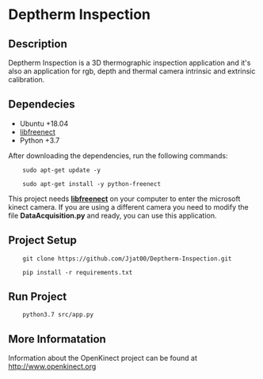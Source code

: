 # Deptherm Inspection 

## Description

Deptherm Inspection is a 3D thermographic inspection application and it's also an application for rgb, depth and thermal camera intrinsic
and extrinsic calibration. 


## Dependecies
* Ubuntu +18.04
* [libfreenect](https://github.com/OpenKinect/libfreenect)
* Python +3.7

After downloading the dependencies, run the following commands:
``` 
    sudo apt-get update -y

    sudo apt-get install -y python-freenect
```

This project needs **[libfreenect](https://github.com/OpenKinect/libfreenect)** on your computer to enter the microsoft kinect camera. If you are using a different camera you need to modify the file **DataAcquisition.py** and ready, you can use this application.


## Project Setup
```
    git clone https://github.com/Jjat00/Deptherm-Inspection.git
```
```
    pip install -r requirements.txt
```

## Run Project
```
    python3.7 src/app.py
```


## More Informatation
Information about the OpenKinect project can be found at http://www.openkinect.org